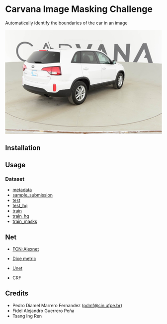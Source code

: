 # Carvana Image Masking Challenge
Automatically identify the boundaries of the car in an image

![](rec/29bb3ece3180_11.jpg)

## Installation
## Usage
### Dataset

- [metadata](https://www.kaggle.com/c/carvana-image-masking-challenge/download/metadata.csv.zip)
- [sample_submission](https://www.kaggle.com/c/carvana-image-masking-challenge/download/sample_submission.csv.zip)
- [test](https://www.kaggle.com/c/carvana-image-masking-challenge/download/test.zip)
- [test_hq](https://www.kaggle.com/c/carvana-image-masking-challenge/download/test_hq.zip)
- [train](https://www.kaggle.com/c/carvana-image-masking-challenge/download/train.zip)
- [train_hq](https://www.kaggle.com/c/carvana-image-masking-challenge/download/train_hq.zip)
- [train_masks](https://www.kaggle.com/c/carvana-image-masking-challenge/download/train_masks.csv.zip)

## Net
- [FCN-Alexnet](https://github.com/NVIDIA/DIGITS/tree/master/examples/semantic-segmentation)
- [Dice metric](https://github.com/NVIDIA/DIGITS/tree/master/examples/medical-imaging)

- [Unet](https://lmb.informatik.uni-freiburg.de/people/ronneber/u-net/)
- CRF 


## Credits

- Pedro Diamel Marrero Fernandez (pdmf@cin.ufpe.br)
- Fidel Alejandro Guerrero Peña
- Tsang Ing Ren

